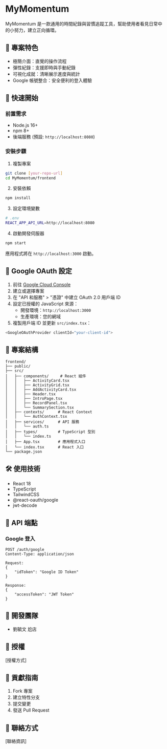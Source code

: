 # MyMomentum

MyMomentum 是一款通用的時間紀錄與習慣追蹤工具，幫助使用者看見日常中的小努力，建立正向循環。

## 🎯 專案特色

- 極簡介面：直覺的操作流程
- 彈性紀錄：支援即時與手動紀錄
- 可視化成就：清晰展示進度與統計
- Google 帳號整合：安全便利的登入體驗

## 🚀 快速開始

### 前置需求

- Node.js 16+
- npm 8+
- 後端服務 (預設: `http://localhost:8080`)

### 安裝步驟

1. 複製專案

```bash
git clone [your-repo-url]
cd MyMomentum/frontend
```

2. 安裝依賴

```bash
npm install
```

3. 設定環境變數

```bash
# .env
REACT_APP_API_URL=http://localhost:8080
```

4. 啟動開發伺服器

```bash
npm start
```

應用程式將在 `http://localhost:3000` 啟動。

## 🔐 Google OAuth 設定

1. 前往 [Google Cloud Console](https://console.cloud.google.com/)
2. 建立或選擇專案
3. 在 "API 和服務" > "憑證" 中建立 OAuth 2.0 用戶端 ID
4. 設定已授權的 JavaScript 來源：
   - 開發環境：`http://localhost:3000`
   - 生產環境：您的網域
5. 複製用戶端 ID 並更新 `src/index.tsx`：

```typescript
<GoogleOAuthProvider clientId="your-client-id">
```

## 📁 專案結構

```
frontend/
├── public/
├── src/
│   ├── components/     # React 組件
│   │   ├── ActivityCard.tsx
│   │   ├── ActivityGrid.tsx
│   │   ├── AddActivityCard.tsx
│   │   ├── Header.tsx
│   │   ├── IntroPage.tsx
│   │   ├── RecordPanel.tsx
│   │   └── SummarySection.tsx
│   ├── contexts/      # React Context
│   │   └── AuthContext.tsx
│   ├── services/      # API 服務
│   │   └── auth.ts
│   ├── types/         # TypeScript 型別
│   │   └── index.ts
│   ├── App.tsx        # 應用程式入口
│   └── index.tsx      # React 入口
└── package.json
```

## 🛠️ 使用技術

- React 18
- TypeScript
- TailwindCSS
- @react-oauth/google
- jwt-decode

## 🔄 API 端點

### Google 登入

```
POST /auth/google
Content-Type: application/json

Request:
{
    "idToken": "Google ID Token"
}

Response:
{
    "accessToken": "JWT Token"
}
```

## 👥 開發團隊

- 劉毓文  尬店

## 📝 授權

[授權方式]

## 🤝 貢獻指南

1. Fork 專案
2. 建立特性分支
3. 提交變更
4. 發送 Pull Request

## 📮 聯絡方式

[聯絡資訊]
